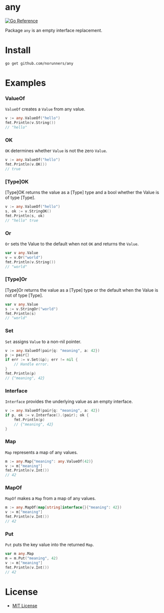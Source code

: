 # any

[![Go Reference](https://pkg.go.dev/badge/github.com/norunners/any.svg)](https://pkg.go.dev/github.com/norunners/any)

Package `any` is an empty interface replacement.

# Install
```
go get github.com/norunners/any
```

# Examples

### ValueOf
`ValueOf` creates a `Value` from any value.
```go
v := any.ValueOf("hello")
fmt.Println(v.String())
// "hello"
```

### OK
`OK` determines whether `Value` is not the zero `Value`.
```go
v := any.ValueOf("hello")
fmt.Println(v.OK())
// true
```

### [Type]OK
[Type]OK returns the value as a [Type] type and a bool whether the Value is of type [Type].
```go
v := any.ValueOf("hello")
s, ok := v.StringOK()
fmt.Println(s, ok)
// "hello" true
```

### Or
`Or` sets the Value to the default when not `OK` and returns the `Value`.
```go
var v any.Value
v = v.Or("world")
fmt.Println(v.String())
// "world"
```
### [Type]Or
[Type]Or returns the value as a [Type] type or the default when the Value is not of type [Type].
```go
var v any.Value
s := v.StringOr("world")
fmt.Println(s)
// "world"
```

### Set
`Set` assigns `Value` to a non-nil pointer.
```go
v := any.ValueOf(pair{q: "meaning", a: 42})
p := pair{}
if err := v.Set(&p); err != nil {
	// Handle error.
}
fmt.Println(p)
// {"meaning", 42}
```

### Interface
`Interface` provides the underlying value as an empty interface.
```go
v := any.ValueOf(pair{q: "meaning", a: 42})
if p, ok := v.Interface().(pair); ok {
	fmt.Println(p)
	// {"meaning", 42}
}
```

### Map
`Map` represents a map of any values.
```go
m := any.Map{"meaning": any.ValueOf(42)}
v := m["meaning"]
fmt.Println(v.Int())
// 42
```

### MapOf
`MapOf` makes a `Map` from a map of any values.
```go
m := any.MapOf(map[string]interface{}{"meaning": 42})
v := m["meaning"]
fmt.Println(v.Int())
// 42
```

### Put
`Put` puts the key value into the returned `Map`.
```go
var m any.Map
m = m.Put("meaning", 42)
v := m["meaning"]
fmt.Println(v.Int())
// 42
```

# License
* [MIT License](LICENSE)

